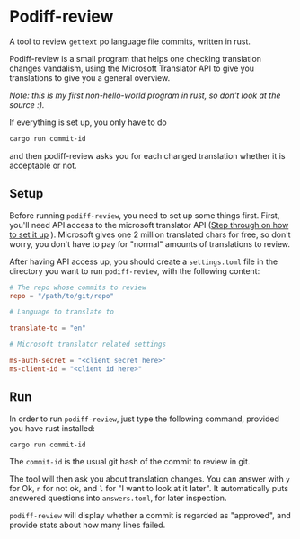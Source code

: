 # Podiff-review

A tool to review `gettext` po language file commits, written in rust.

Podiff-review is a small program that helps one checking translation changes vandalism, using the Microsoft Translator API to give you translations to give you a general overview.

*Note: this is my first non-hello-world program in rust, so don't look at the source :).*

If everything is set up, you only have to do
```bash
cargo run commit-id
```
and then podiff-review asks you for each changed translation whether it is acceptable or not.

## Setup

Before running `podiff-review`, you need to set up some things first.
First, you'll need API access to the microsoft translator API ([Step through on how to set it up](http://blogs.msdn.com/b/translation/p/gettingstarted1.aspx) ). Microsoft gives one 2 million translated chars for free, so don't worry, you don't have to pay for "normal" amounts of translations to review.

After having API access up, you should create a `settings.toml` file in the directory you want to run `podiff-review`, with the following content:

```toml
# The repo whose commits to review
repo = "/path/to/git/repo"

# Language to translate to

translate-to = "en"

# Microsoft translator related settings

ms-auth-secret = "<client secret here>"
ms-client-id = "<client id here>"

```

## Run

In order to run `podiff-review`, just type the following command, provided you have rust installed:

```bash
cargo run commit-id
```

The `commit-id` is the usual git hash of the commit to review in git.

The tool will then ask you about translation changes. You can answer with `y` for Ok, `n` for not ok, and `l` for "I want to look at it **l**ater". It automatically puts answered questions into `answers.toml`, for later inspection.

`podiff-review` will display whether a commit is regarded as "approved", and provide stats about how many lines failed.
